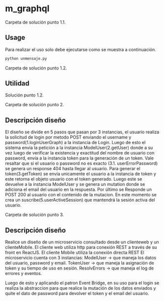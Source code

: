 # m_graphql

Carpeta de solución punto 1.1.

## Usage

Para realizar el uso solo debe ejecutarse como se muestra a continuación.

```bash
python unmensaje.py
```




Carpeta de solución punto 1.2.

## Utilidad

Solución punto 1.2.

Carpeta de solución punto 2.

## Descripción diseño

El diseño se divide en 5 pasos que pasan por 3 instancias, el usuario realiza la solicitud de login por metodo POST enviando el username y password(1.loginUserGraph) a la instancia de Login. 
Luego de esto el sistema envia la petición a la instancia ModelUser(2.getUser) donde a su vez luego de verificar la existencia y exactitud del nombre de usuario con password, envía a la instancia token para la generación de un token.
Vale resaltar que si el usuario o password no es exacto (3.1. userErrorPassword) se genera un response 404 hasta llegar al usuario.
Para generar el token(3.getToken) se envía unicamente el usuario a la instancia de token y este retorna el objeto usuario con el token generado.
Luego este se devuelve a la instancia ModelUser y se genera un mutation donde se adiciona el email del usuario en la respuesta.
Por último se Responde un POST 200 al usuario con el contenido de la mutacion.
En este momento se crea un suscribe(5.userActiveSession) que mantendrá la sesión activa del usuario.

Carpeta de solución punto 3.

## Descripción diseño

Realice un diseño de un microservicio consultado desde un clienteweb y un clienteMobile.
El cliente web utiliza http para conexión REST a través de su front en ReactJS.
El cliente Mobile utiliza la conexión directa REST
El microservicio cuenta con 3 instancias:
ModelUser -> que maneja los datos del usuario, password y email.
TokenUser -> que maneja la asignación de token y su tiempo de uso en sesión.
ResolvErrors -> que maneja el log de errores y eventos.

Luego de esto y aplicando el patron Event Bridge, en su uso para el login se realiza la abstraccion para que realice la mutación de los datos enviados y quite el dato de password para devolver el token y el email del usuario.

